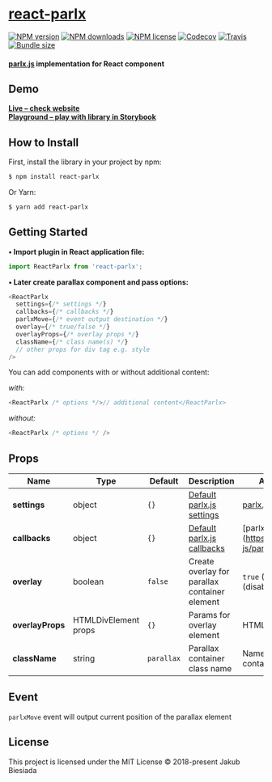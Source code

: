 # [react-parlx](https://github.com/parlx-js/react-parlx)

[![NPM version](http://img.shields.io/npm/v/react-parlx?style=flat-square)](https://www.npmjs.com/package/react-parlx)
[![NPM downloads](http://img.shields.io/npm/dm/react-parlx?style=flat-square)](https://www.npmjs.com/package/react-parlx)
[![NPM license](https://img.shields.io/npm/l/react-parlx?style=flat-square)](https://www.npmjs.com/package/react-parlx)
[![Codecov](https://img.shields.io/codecov/c/github/parlx-js/react-parlx?style=flat-square)](https://codecov.io/gh/parlx-js/react-parlx)
[![Travis](https://img.shields.io/travis/parlx-js/react-parlx/master?style=flat-square)](https://travis-ci.org/parlx-js/react-parlx)
[![Bundle size](https://img.shields.io/bundlephobia/min/react-parlx?style=flat-square)](https://bundlephobia.com/result?p=react-parlx)

#### [parlx.js](https://www.npmjs.com/package/parlx.js) implementation for React component

## Demo

**[Live – check website](https://parlx-js.github.io/parlx.js/)**<br>
**[Playground – play with library in Storybook](https://parlx-js.github.io/react-parlx/)**

## How to Install

First, install the library in your project by npm:

```sh
$ npm install react-parlx
```

Or Yarn:

```sh
$ yarn add react-parlx
```

## Getting Started

**• Import plugin in React application file:**

```js
import ReactParlx from 'react-parlx';
```

**• Later create parallax component and pass options:**

```js
<ReactParlx
  settings={/* settings */}
  callbacks={/* callbacks */}
  parlxMove={/* event output destination */}
  overlay={/* true/false */}
  overlayProps={/* overlay props */}
  className={/* class name(s) */}
  // other props for div tag e.g. style
/>
```

You can add components with or without additional content:

_with:_

```js
<ReactParlx /* options */>// additional content</ReactParlx>
```

_without:_

```js
<ReactParlx /* options */ />
```

## Props

| Name             | Type                 | Default    | Description                                                                  | Available options                                                  |
| ---------------- | -------------------- | ---------- | ---------------------------------------------------------------------------- | ------------------------------------------------------------------ |
| **settings**     | object               | `{}`       | [Default parlx.js settings](https://github.com/parlx-js/parlx.js#settings)   | [parlx.js settings](https://github.com/parlx-js/parlx.js#settings) |
| **callbacks**    | object               | `{}`       | [Default parlx.js callbacks](https://github.com/parlx-js/parlx.js#callbacks) | [parlx.js callbacks](https://github.com/parlx-js/parl              |
| **overlay**      | boolean              | `false`    | Create overlay for parallax container element                                | `true` (enable) / `false` (disable)                                |
| **overlayProps** | HTMLDivElement props | `{}`       | Params for overlay element                                                   | HTMLDivElement props                                               |
| **className**    | string               | `parallax` | Parallax container class name                                                | Name of parallax container                                         |

## Event

`parlxMove` event will output current position of the parallax element

## License

This project is licensed under the MIT License © 2018-present Jakub Biesiada
